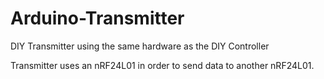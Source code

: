 # Arduino-Transmitter
DIY Transmitter using the same hardware as the DIY Controller

Transmitter uses an nRF24L01 in order to send data to another nRF24L01.
